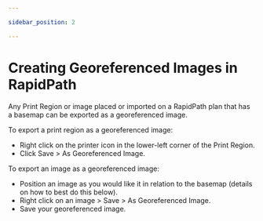 ```yaml
---

sidebar_position: 2

---
```

# Creating Georeferenced Images in RapidPath

Any Print Region or image placed or imported on a RapidPath plan that has a basemap can be exported as a georeferenced image.

To export a print region as a georeferenced image:

- Right click on the printer icon in the lower-left corner of the Print Region.
- Click Save > As Georeferenced Image.

To export an image as a georeferenced image:

- Position an image as you would like it in relation to the basemap (details on how to best do this below).
- Right click on an image > Save > As Georeferenced Image.
- Save your georeferenced image.
